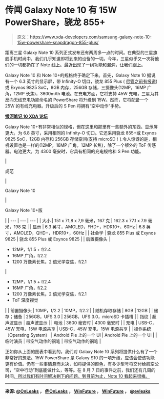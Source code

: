 # 传闻 Galaxy Note 10 有 15W PowerShare，骁龙 855+

> 原文：<https://www.xda-developers.com/samsung-galaxy-note-10-15w-powershare-snapdragon-855-plus/>

距离三星 Galaxy Note 10 系列正式发布还有两周多一点的时间。在典型的三星旗舰手机时尚中，我们几乎知道即将到来的设备的一切。今年，三星似乎又一次将他们的一切都扔在了 Note 线上。最近出现了一组功能和漏洞，让我们跟上。

Galaxy Note 10 和 Note 10+的规格终于确定下来。首先，Galaxy Note 10 据说有一个 6.3 英寸的显示屏，带 Infinity-O 切口，骁龙 855 Plus ( [尽管之前有报道](https://www.xda-developers.com/samsung-galaxy-note-10-no-snapdragon-855-plus/))或 Exynos 9825 SoC，8GB 内存，256GB 存储，三摄像头(12MP，16MP 广角，12MP 长焦)，3600mAh 电池。在充电方面，它将支持 45W 充电，三星为其反向无线充电功能命名的 PowerShare 将升级到 15W。然而，它将配备一个 25W 的有线充电器。升级后的 S Pen 将拥有“空中动作”手势。

**[银河笔记 10 XDA 论坛](https://forum.xda-developers.com/galaxy-note-10)**

Galaxy Note 10+有非常相似的规格，但在这里和那里有一些额外的东西。显示屏更大，为 6.8 英寸，采用相同的 Infinity-O 切口。它还采用骁龙 855+或 Exynos 9825 SoC，12GB 内存和 256GB 存储空间(支持 microSD！).令人惊讶的是，相机设置也是一样的(12MP，16MP 广角，12MP 长焦)，除了一个额外的 ToF 传感器。电池更大，为 4300 毫安时，它具有相同的充电规格和 S Pen 功能。

| 

规范

 | 

Galaxy Note 10

 | 

Galaxy Note 10+版

 |
| --- | --- | --- |
| 大小 | 151 x 71,8 x 7,9 毫米，167 克 | 162.3 x 77.1 x 7.9 毫米，198 克 |
| 显示 | 6.3 英寸，AMOLED，FHD+，HDR10+，60Hz | 6.8 英寸，AMOLED，QHD+，HDR10+，60Hz |
| 社会学 | 骁龙 855 Plus 或 Exynos 9825 | 骁龙 855 Plus 或 Exynos 9825 |
| 后置摄像头 | 

*   12MP，f/1.5 + f/2.4
*   16MP 广角，f/2.2
*   1200 万像素长焦，2 倍光学变焦，f/2.1

 | 

*   12MP，f/1.5 + f/2.4
*   16MP 广角，f/2.2
*   1200 万像素长焦，2 倍光学变焦，f/2.1
*   ToF 深度视觉

 |
| 前置摄像头 | 10MP，f/2.2 | 10MP，f/2.2 |
| 随机存取存储 | 8GB | 12GB |
| 储存；储备 | 256GB，UFS 3.0 | 256GB，UFS 3.0，microSD 卡插槽 |
| 指纹 | 超声波显示 | 超声波显示 |
| 电池 | 3600 毫安时 | 4300 毫安时 |
| 充电 | USB-C，45W 充电，15W 电源共享 | USB-C，45W 充电，15W 电源共享 |
| 操作系统（Operating System） | Android Pie 上的一个 UI | Android Pie 上的一个 UI |
| 临时演员 | 带空气动作的钢笔 | 带空气动作的钢笔 |

正如你从上面的图表中看到的，我们对 Galaxy Note 10 系列将提供什么有了一个非常好的想法。15W PowerShare 是 Galaxy S10 的一项升级，应该会使该功能更有价值。仍有一些事情悬而未决，如将提供的颜色，有多少型号将交付给航空公司，“空中行动”到底能做什么，等等。在 8 月 7 日的事件之前，我们还有几周的时间[，所以我们有时间解决剩下的问题。到目前为止，Note 10 看起来很棒。](https://www.xda-developers.com/samsung-galaxy-note-10-august-7-launch/)

* * *

**来源: [@OnLeaks](https://twitter.com/OnLeaks/status/1153615019684368384) ， [@OnLeaks](https://twitter.com/OnLeaks/status/1153614440794923008) ， [WinFuture](https://winfuture.de/news,110220.html) ， [WinFuture](https://winfuture.de/news,110226.html) ， [@evleaks](https://twitter.com/evleaks/status/1153571111973601281)**
